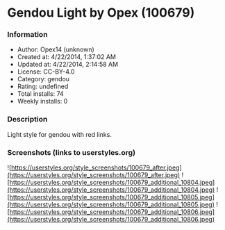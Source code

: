 # Gendou Light by Opex (100679)

### Information
- Author: Opex14 (unknown)
- Created at: 4/22/2014, 1:37:02 AM
- Updated at: 4/22/2014, 2:14:58 AM
- License: CC-BY-4.0
- Category: gendou
- Rating: undefined
- Total installs: 74
- Weekly installs: 0


### Description
Light style for gendou with red links.


### Screenshots (links to userstyles.org)
![https://userstyles.org/style_screenshots/100679_after.jpeg](https://userstyles.org/style_screenshots/100679_after.jpeg)
![https://userstyles.org/style_screenshots/100679_additional_10804.jpeg](https://userstyles.org/style_screenshots/100679_additional_10804.jpeg)
![https://userstyles.org/style_screenshots/100679_additional_10805.jpeg](https://userstyles.org/style_screenshots/100679_additional_10805.jpeg)
![https://userstyles.org/style_screenshots/100679_additional_10806.jpeg](https://userstyles.org/style_screenshots/100679_additional_10806.jpeg)

